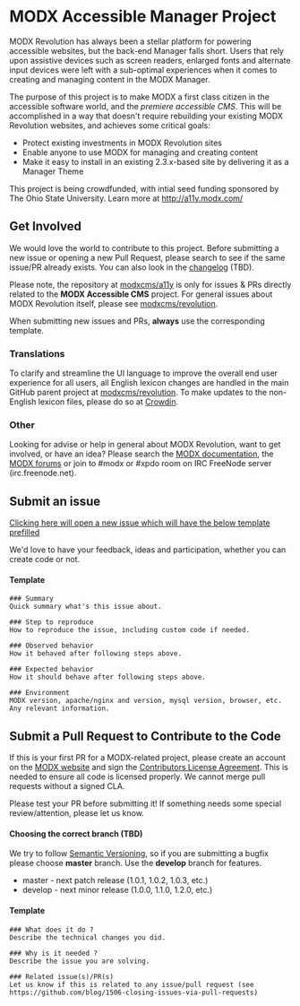 # MODX Accessible Manager Project

MODX Revolution has always been a stellar platform for powering accessible websites, but the back-end Manager falls short. Users that rely upon assistive devices such as screen readers, enlarged fonts and alternate input devices were left with a sub-optimal experiences when it comes to creating and managing content in the MODX Manager. 

The purpose of this project is to make MODX a first class citizen in the accessible software world, and the _premiere accessible CMS_. This will be accomplished in a way that doesn't require rebuilding your existing MODX Revolution websites, and achieves some critical goals:

* Protect existing investments in MODX Revolution sites
* Enable anyone to use MODX for managing and creating content
* Make it easy to install in an existing 2.3.x-based site by delivering it as a Manager Theme

This project is being crowdfunded, with intial seed funding sponsored by The Ohio State University. Learn more at http://a11y.modx.com/

## Get Involved

We would love the world to contribute to this project. Before submitting a new issue or opening a new Pull Request, please search to see if the same issue/PR already exists. You can also look in the [changelog](https://github.com/modxcms/a11y/blob/develop/core/docs/changelog.txt) (TBD).

Please note, the repository at [modxcms/a11y](https://github.com/modxcms/a11y/) is only for issues & PRs directly related to the **MODX Accessible CMS** project. For general issues about MODX Revolution itself, please see [modxcms/revolution](https://github.com/modxcms/revolution/).

When submitting new issues and PRs, **always** use the corresponding template.

### Translations
To clarify and streamline the UI language to improve the overall end user experience for all users, all English lexicon changes are handled in the main GitHub parent project at [modxcms/revolution](https://github.com/modxcms/revolution/). To make updates to the non-English lexicon files, please do so at [Crowdin](http://translate.modx.com).

### Other
Looking for advise or help in general about MODX Revolution, want to get involved, or have an idea? Please search the [MODX documentation](http://rtfm.modx.com/), the [MODX forums](http://forums.modx.com/) or join to #modx or #xpdo room on IRC FreeNode server (irc.freenode.net).

## Submit an issue

[Clicking here will open a new issue which will have the below template prefilled](https://github.com/modxcms/a11y/issues/new?title=Issue%3A%20&body=%23%23%23%20Summary%0AQuick%20summary%20what%27s%20this%20issue%20about.%0A%0A%23%23%23%20Step%20to%20reproduce%0AHow%20to%20reproduce%20the%20issue%2C%20including%20custom%20code%20if%20needed.%0A%0A%23%23%23%20Observed%20behavior%0AHow%20it%20behaved%20after%20following%20steps%20above.%0A%0A%23%23%23%20Expected%20behavior%0AHow%20it%20should%20behave%20after%20following%20steps%20above.%0A%0A%23%23%23%20Environment%0AMODX%20version%2C%20apache%2Fnginx%20and%20version%2C%20mysql%20version%2C%20browser%2C%20etc.%20Any%20relevant%20information.)

We'd love to have your feedback, ideas and participation, whether you can create code or not.

#### Template

    ### Summary
    Quick summary what's this issue about.

    ### Step to reproduce
    How to reproduce the issue, including custom code if needed.

    ### Observed behavior
    How it behaved after following steps above.

    ### Expected behavior
    How it should behave after following steps above.

    ### Environment
    MODX version, apache/nginx and version, mysql version, browser, etc. Any relevant information.


## Submit a Pull Request to Contribute to the Code
If this is your first PR for a MODX-related project, please create an account on the [MODX website](http://www.modx.com) and sign the [Contributors License Agreement](http://develop.modx.com/contribute/cla/). This is needed to ensure all code is licensed properly. We cannot merge pull requests without a signed CLA.

Please test your PR before submitting it! If something needs some special review/attention, please let us know.

#### Choosing the correct branch (TBD)
We try to follow [Semantic Versioning](http://semver.org/), so if you are submitting a bugfix please choose **master** branch. Use the **develop** branch for features.

* master - next patch release (1.0.1, 1.0.2, 1.0.3, etc.)
* develop - next minor release (1.0.0, 1.1.0, 1.2.0, etc.)

#### Template

    ### What does it do ?
    Describe the technical changes you did.

    ### Why is it needed ?
    Describe the issue you are solving.

    ### Related issue(s)/PR(s)
    Let us know if this is related to any issue/pull request (see https://github.com/blog/1506-closing-issues-via-pull-requests)
